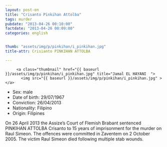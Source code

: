 ```yaml
---
layout: post-en
title: "Crisanto Pinkihan Attolba"
tags: murder
pubdate: "2013-04-26 00:10:00"
factdate: "2013-04-26 00:09:00"
categories: english


thumb: "assets/img/p/pinkihan/i_pinkihan.jpg"
title-attr: Crisianto PINKIHAN ATTOLBA

---
```


<div class="row">

  <div class="col-xs-6 col-md-4">

         <a class="thumbnail" href="{{ baseurl }}/assets/img/p/pinkihan/i_pinkihan.jpg" title="Jamal EL HAYANI  ">
           <img src="{{ baseurl }}/assets/img/p/pinkihan/i_pinkihan.jpg" ></a>

  
  </div>
  <div class="col-xs-12 col-md-8">


<ul>
<li>Sex: male</li>
<li>Date of birth: 29/07/1967</li>
<li>Conviction: 26/04/2013</li>
<li>Nationality: Filipino</li>
<li>Origin: Filipines</li>
</ul> 


<p>On 26 April 2013 the Assize’s Court of Flemish Brabant sentenced PINKIHAN ATTOLBA Crisanto to 15 years of imprisonment for the murder on Raul Simeon. 
The offences were committed in Zaventem on 2 October 2005. The victim Raul Simeon died following multiple stab wounds. 


</p>
  
</div>


</div>

